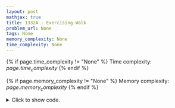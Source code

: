 ```yaml
---
layout: post
mathjax: true
title: 1332A - Exercising Walk
problem_url: None
tags: None
memory_complexity: None
time_complexity: None
---
```




{% if page.time_complexity != "None" %}
Time complexity: ${{ page.time_complexity }}$
{% endif %}

{% if page.memory_complexity != "None" %}
Memory complexity: ${{ page.memory_complexity }}$
{% endif %}

<details>
<summary>
<p style="display:inline">Click to show code.</p>
</summary>
```cpp
{% raw %}
using namespace std;
int l, r, d, u;
int x, y;
int x1, y1, x2, y2;
inline bool contained(int val, int l1, int l2)
{
    return l1 <= val and val <= l2;
}
bool solve(void)
{
    int xf, yf;
    xf = x + (r - l);
    yf = y + (u - d);
    if (x1 == x2 and (l or r))
        return false;
    if (y1 == y2 and (d or u))
        return false;
    if (contained(xf, x1, x2) and contained(yf, y1, y2))
        return true;
    return false;
}
int main(void)
{
    int t;
    cin >> t;
    while (t--)
    {
        cin >> l >> r >> d >> u;
        cin >> x >> y;
        cin >> x1 >> y1 >> x2 >> y2;
        cout << (solve() ? "YES" : "NO") << endl;
    }
    return 0;
}

{% endraw %}
```
</details>

